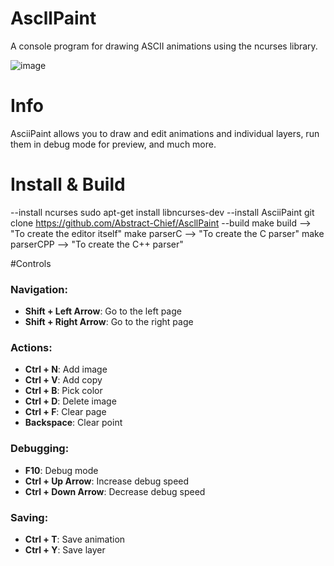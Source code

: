 # AscllPaint
  A console program for drawing ASCII animations using the ncurses library.

![image](https://github.com/Abstract-Chief/AscllPaint/assets/92479577/9f9599c6-c814-46ef-aed1-4aea29f12f70)


# Info
  AsciiPaint allows you to draw and edit animations and individual layers, run them in debug mode for preview, and much more.

# Install & Build
  --install ncurses
  sudo apt-get install libncurses-dev
  --install AsciiPaint
  git clone https://github.com/Abstract-Chief/AscllPaint
  --build
  make build --> "To create the editor itself"
  make parserC --> "To create the C parser"
  make parserCPP --> "To create the C++ parser"

#Controls
  ### Navigation:
- **Shift + Left Arrow**: Go to the left page
- **Shift + Right Arrow**: Go to the right page

### Actions:
- **Ctrl + N**: Add image
- **Ctrl + V**: Add copy
- **Ctrl + B**: Pick color
- **Ctrl + D**: Delete image
- **Ctrl + F**: Clear page
- **Backspace**: Clear point

### Debugging:
- **F10**: Debug mode
- **Ctrl + Up Arrow**: Increase debug speed
- **Ctrl + Down Arrow**: Decrease debug speed

### Saving:
- **Ctrl + T**: Save animation
- **Ctrl + Y**: Save layer

